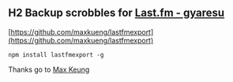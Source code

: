 ## H2 Backup scrobbles for [Last.fm - gyaresu](http://www.last.fm/user/gyaresu)

[https://github.com/maxkueng/lastfmexport](https://github.com/maxkueng/lastfmexport)

`npm install lastfmexport -g`

Thanks go to [Max Keung](https://github.com/maxkueng)
